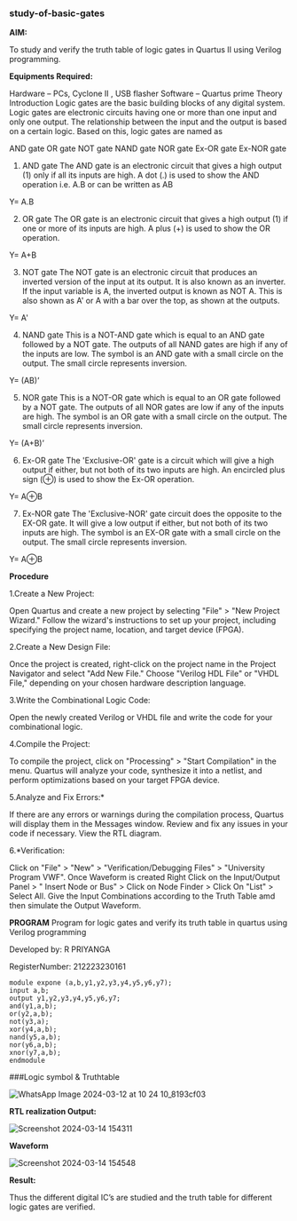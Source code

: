 ### study-of-basic-gates

**AIM:** 

To study and verify the truth table of logic gates in Quartus II using Verilog programming.

**Equipments Required:**

Hardware – PCs, Cyclone II , USB flasher Software – Quartus prime Theory Introduction Logic gates are the basic building blocks of any digital system. Logic gates are electronic circuits having one or more than one input and only one output. The relationship between the input and the output is based on a certain logic. Based on this, logic gates are named as

AND gate OR gate NOT gate NAND gate NOR gate Ex-OR gate Ex-NOR gate

   1. AND gate The AND gate is an electronic circuit that gives a high output (1) only if all its inputs are high. A dot (.) is used to show the AND operation i.e. A.B or can be written as AB

Y= A.B

   2. OR gate The OR gate is an electronic circuit that gives a high output (1) if one or more of its inputs are high. A plus (+) is used to show the OR operation.

Y= A+B

   3. NOT gate The NOT gate is an electronic circuit that produces an inverted version of the input at its output. It is also known as an inverter. If the input variable is A, the inverted output is known as NOT A. This is also shown as A' or A with a bar over the top, as shown at the outputs.

Y= A'

   4. NAND gate This is a NOT-AND gate which is equal to an AND gate followed by a NOT gate. The outputs of all NAND gates are high if any of the inputs are low. The symbol is an AND gate with a small circle on the output. The small circle represents inversion.

Y= (AB)’

   5. NOR gate This is a NOT-OR gate which is equal to an OR gate followed by a NOT gate. The outputs of all NOR gates are low if any of the inputs are high. The symbol is an OR gate with a small circle on the output. The small circle represents inversion.

Y= (A+B)’

   6. Ex-OR gate The 'Exclusive-OR' gate is a circuit which will give a high output if either, but not both of its two inputs are high. An encircled plus sign (⊕) is used to show the Ex-OR operation.

Y= A⊕B

  7.  Ex-NOR gate The 'Exclusive-NOR' gate circuit does the opposite to the EX-OR gate. It will give a low output if either, but not both of its two inputs are high. The symbol is an EX-OR gate with a small circle on the output. The small circle represents inversion.

Y= A⊕B

**Procedure** 

1.Create a New Project:

Open Quartus and create a new project by selecting "File" > "New Project Wizard." Follow the wizard's instructions to set up your project, including specifying the project name, location, and target device (FPGA).

2.Create a New Design File:

Once the project is created, right-click on the project name in the Project Navigator and select "Add New File." Choose "Verilog HDL File" or "VHDL File," depending on your chosen hardware description language.

3.Write the Combinational Logic Code:

Open the newly created Verilog or VHDL file and write the code for your combinational logic.

4.Compile the Project:

To compile the project, click on "Processing" > "Start Compilation" in the menu. Quartus will analyze your code, synthesize it into a netlist, and perform optimizations based on your target FPGA device.

5.Analyze and Fix Errors:*

If there are any errors or warnings during the compilation process, Quartus will display them in the Messages window. Review and fix any issues in your code if necessary. View the RTL diagram.

6.*Verification:

Click on "File" > "New" > "Verification/Debugging Files" > "University Program VWF". Once Waveform is created Right Click on the Input/Output Panel > " Insert Node or Bus" > Click on Node Finder > Click On "List" > Select All. Give the Input Combinations according to the Truth Table amd then simulate the Output Waveform.

**PROGRAM**
Program for logic gates and verify its truth table in quartus using Verilog programming

Developed by: R PRIYANGA

RegisterNumber: 212223230161
```
module expone (a,b,y1,y2,y3,y4,y5,y6,y7);
input a,b;
output y1,y2,y3,y4,y5,y6,y7;
and(y1,a,b);
or(y2,a,b);
not(y3,a);
xor(y4,a,b);
nand(y5,a,b);
nor(y6,a,b);
xnor(y7,a,b);
endmodule
```
 
###Logic symbol & Truthtable                                                                           

![WhatsApp Image 2024-03-12 at 10 24 10_8193cf03](https://github.com/Priyangarajapandiyan/study-of-basic-gates/assets/144872535/6ce778ef-4a18-4dec-8777-301f44942199)

**RTL realization Output:**

![Screenshot 2024-03-14 154311](https://github.com/Priyangarajapandiyan/study-of-basic-gates/assets/144872535/9f418287-baa2-4d4f-b15f-a5a453fd9a73)

**Waveform**

![Screenshot 2024-03-14 154548](https://github.com/Priyangarajapandiyan/study-of-basic-gates/assets/144872535/37041c36-10dd-4a66-89d7-e1f516bb0067)

**Result:**

Thus the different digital IC’s are studied and the truth table for different logic gates are verified.
